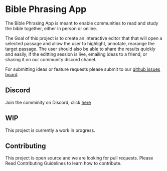# Bible Phrasing App

The Bible Phrasing App is meant to enable communities to read and study the bible together, either in person or online.

The Goal of this project is to create an interactive editor that that will open a selected passage and allow the user to highlight, annotate, rearange the target passage. The user should also be able to share the results quickly and easily, if the editting session is live, emailing ideas to a friend, or sharing it on our community discord chanel. 

For submitting ideas or feature requests please submit to our [github issues board](https://github.com/theAndrewCline/bible-phrasing/issues).

## Discord 

Join the comminity on Discord, click [here](https://discord.gg/u5RpzVw)

## WIP
This project is currently a work in progress.

## Contributing

This project is open source and we are looking for pull requests. Please Read Contributing Guidelines to learn how to contribute.
